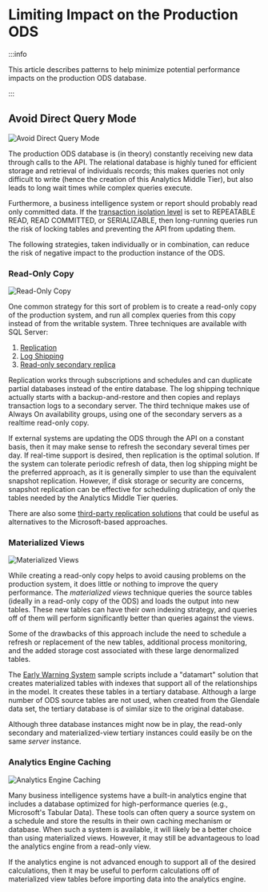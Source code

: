 # Limiting Impact on the Production ODS

:::info

This article describes patterns to help minimize potential performance impacts
on the production ODS database.

:::

## Avoid Direct Query Mode

![Avoid Direct Query Mode](https://edfidocs.blob.core.windows.net/$web/img/reference/analytics-middle-tier/Avoid-Direct-Query-Mode.png)

The production ODS database is (in theory) constantly receiving new data through
calls to the API. The relational database is highly tuned for efficient storage
and retrieval of individuals records; this makes queries not only difficult to
write (hence the creation of this Analytics Middle Tier), but also leads to long
wait times while complex queries execute.

Furthermore, a business intelligence system or report should probably read only
committed data. If the [transaction isolation
level](https://docs.microsoft.com/en-us/sql/t-sql/statements/set-transaction-isolation-level-transact-sql?view=sql-server-2017) is
set to REPEATABLE READ, READ COMMITTED, or SERIALIZABLE, then long-running
queries run the risk of locking tables and preventing the API from updating
them.

The following strategies, taken individually or in combination, can reduce the
risk of negative impact to the production instance of the ODS.

### Read-Only Copy

![Read-Only Copy](https://edfidocs.blob.core.windows.net/$web/img/reference/analytics-middle-tier/Read-Only-Copy.png)

One common strategy for this sort of problem is to create a read-only copy of
the production system, and run all complex queries from this copy instead of
from the writable system. Three techniques are available with SQL Server:

1. [Replication](https://docs.microsoft.com/en-us/sql/relational-databases/replication/sql-server-replication?view=sql-server-2017)
2. [Log
    Shipping](https://docs.microsoft.com/en-us/sql/database-engine/log-shipping/about-log-shipping-sql-server?view=sql-server-ver15)
3. [Read-only secondary
    replica](https://docs.microsoft.com/en-us/sql/database-engine/availability-groups/windows/active-secondaries-readable-secondary-replicas-always-on-availability-groups?view=sql-server-ver15)

Replication works through subscriptions and schedules and can duplicate partial
databases instead of the entire database. The log shipping technique actually
starts with a backup-and-restore and then copies and replays transaction logs to
a secondary server. The third technique makes use of Always On availability
groups, using one of the secondary servers as a realtime read-only copy.

If external systems are updating the ODS through the API on a constant basis,
then it may make sense to refresh the secondary several times per day. If
real-time support is desired, then replication is the optimal solution. If the
system can tolerate periodic refresh of data, then log shipping might be the
preferred approach, as it is generally simpler to use than the equivalent
snapshot replication. However, if disk storage or security are concerns,
snapshot replication can be effective for scheduling duplication of only the
tables needed by the Analytics Middle Tier queries.

There are also some [third-party replication
solutions](https://www.google.com/search?q=sql+server+third-party+replication) that
could be useful as alternatives to the Microsoft-based approaches.

### Materialized Views

![Materialized Views](https://edfidocs.blob.core.windows.net/$web/img/reference/analytics-middle-tier/Materialized-Views.png)

While creating a read-only copy helps to avoid causing problems on the
production system, it does little or nothing to improve the query performance.
The _materialized views_ technique queries the source tables (ideally in a
read-only copy of the ODS) and loads the output into new tables. These new
tables can have their own indexing strategy, and queries off of them will
perform significantly better than queries against the views.

Some of the drawbacks of this approach include the need to schedule a refresh or
replacement of the new tables, additional process monitoring, and the added
storage cost associated with these large denormalized tables.

The [Early Warning
System](../user-guide/collections/early-warning-system-collection/readme.md) sample
scripts include a "datamart" solution that creates materialized tables with
indexes that support all of the relationships in the model. It creates these
tables in a tertiary database. Although a large number of ODS source tables are
not used, when created from the Glendale data set, the tertiary database is of
similar size to the original database.

Although three database instances might now be in play, the read-only secondary
and materialized-view tertiary instances could easily be on the
same _server_ instance.

### Analytics Engine Caching

![Analytics Engine Caching](https://edfidocs.blob.core.windows.net/$web/img/reference/analytics-middle-tier/Analytics-Engine-Caching.png)

Many business intelligence systems have a built-in analytics engine that
includes a database optimized for high-performance queries (e.g., Microsoft's
Tabular Data). These tools can often query a source system on a schedule and
store the results in their own caching mechanism or database. When such a system
is available, it will likely be a better choice than using materialized views.
However, it may still be advantageous to load the analytics engine from a
read-only view.

If the analytics engine is not advanced enough to support all of the desired
calculations, then it may be useful to perform calculations off of materialized
view tables before importing data into the analytics engine.
